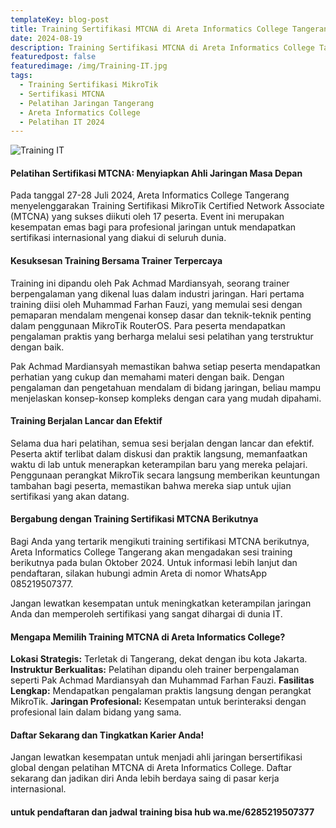```yaml
---
templateKey: blog-post
title: Training Sertifikasi MTCNA di Areta Informatics College Tangerang 
date: 2024-08-19
description: Training Sertifikasi MTCNA di Areta Informatics College Tangerang, Kesuksesan di Juli 2024
featuredpost: false
featuredimage: /img/Training-IT.jpg
tags:
  - Training Sertifikasi MikroTik
  - Sertifikasi MTCNA
  - Pelatihan Jaringan Tangerang
  - Areta Informatics College
  - Pelatihan IT 2024
---
```


![Training IT](/img/Training-IT.jpg "Training IT")
#### Pelatihan Sertifikasi MTCNA: Menyiapkan Ahli Jaringan Masa Depan
Pada tanggal 27-28 Juli 2024, Areta Informatics College Tangerang menyelenggarakan Training Sertifikasi MikroTik Certified Network Associate (MTCNA) yang sukses diikuti oleh 17 peserta. Event ini merupakan kesempatan emas bagi para profesional jaringan untuk mendapatkan sertifikasi internasional yang diakui di seluruh dunia.

#### Kesuksesan Training Bersama Trainer Terpercaya
Training ini dipandu oleh Pak Achmad Mardiansyah, seorang trainer berpengalaman yang dikenal luas dalam industri jaringan. Hari pertama training diisi oleh Muhammad Farhan Fauzi, yang memulai sesi dengan pemaparan mendalam mengenai konsep dasar dan teknik-teknik penting dalam penggunaan MikroTik RouterOS. Para peserta mendapatkan pengalaman praktis yang berharga melalui sesi pelatihan yang terstruktur dengan baik.

Pak Achmad Mardiansyah memastikan bahwa setiap peserta mendapatkan perhatian yang cukup dan memahami materi dengan baik. Dengan pengalaman dan pengetahuan mendalam di bidang jaringan, beliau mampu menjelaskan konsep-konsep kompleks dengan cara yang mudah dipahami.

#### Training Berjalan Lancar dan Efektif
Selama dua hari pelatihan, semua sesi berjalan dengan lancar dan efektif. Peserta aktif terlibat dalam diskusi dan praktik langsung, memanfaatkan waktu di lab untuk menerapkan keterampilan baru yang mereka pelajari. Penggunaan perangkat MikroTik secara langsung memberikan keuntungan tambahan bagi peserta, memastikan bahwa mereka siap untuk ujian sertifikasi yang akan datang.

#### Bergabung dengan Training Sertifikasi MTCNA Berikutnya
Bagi Anda yang tertarik mengikuti training sertifikasi MTCNA berikutnya, Areta Informatics College Tangerang akan mengadakan sesi training berikutnya pada bulan Oktober 2024. Untuk informasi lebih lanjut dan pendaftaran, silakan hubungi admin Areta di nomor WhatsApp 085219507377. 

Jangan lewatkan kesempatan untuk meningkatkan keterampilan jaringan Anda dan memperoleh sertifikasi yang sangat dihargai di dunia IT.

#### Mengapa Memilih Training MTCNA di Areta Informatics College?
**Lokasi Strategis:** Terletak di Tangerang, dekat dengan ibu kota Jakarta.
**Instruktur Berkualitas:** Pelatihan dipandu oleh trainer berpengalaman seperti Pak Achmad Mardiansyah dan Muhammad Farhan Fauzi.
**Fasilitas Lengkap:** Mendapatkan pengalaman praktis langsung dengan perangkat MikroTik.
**Jaringan Profesional:** Kesempatan untuk berinteraksi dengan profesional lain dalam bidang yang sama.

#### Daftar Sekarang dan Tingkatkan Karier Anda!
Jangan lewatkan kesempatan untuk menjadi ahli jaringan bersertifikasi global dengan pelatihan MTCNA di Areta Informatics College. Daftar sekarang dan jadikan diri Anda lebih berdaya saing di pasar kerja internasional.

#### untuk pendaftaran dan jadwal training bisa hub wa.me/6285219507377